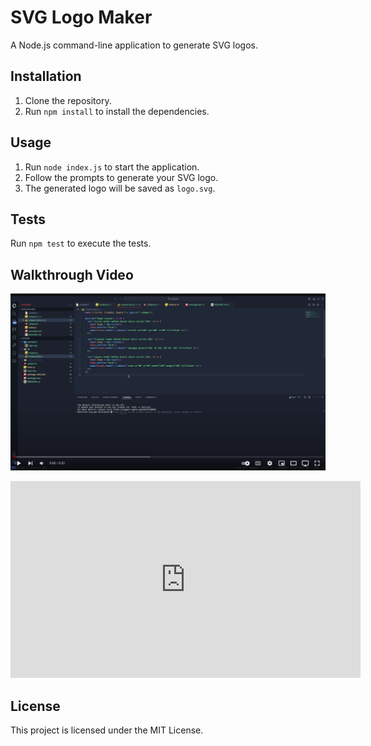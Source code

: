# SVG Logo Maker

A Node.js command-line application to generate SVG logos.

## Installation

1. Clone the repository.
2. Run `npm install` to install the dependencies.

## Usage

1. Run `node index.js` to start the application.
2. Follow the prompts to generate your SVG logo.
3. The generated logo will be saved as `logo.svg`.

## Tests

Run `npm test` to execute the tests.

## Walkthrough Video

[![Watch the video](https://raw.githubusercontent.com/markjas0n/miniature-octo-pancake/main/assets/images/shot.jpg)](https://raw.githubusercontent.com/markjas0n/miniature-octo-pancake/main/assets/video/SVG.mp4)


<iframe width="560" height="315" src="https://www.youtube.com/embed/2ebdN9RPO0o?si=VUpaHKS2NWsu3q_E" title="YouTube video player" frameborder="0" allow="accelerometer; autoplay; clipboard-write; encrypted-media; gyroscope; picture-in-picture; web-share" referrerpolicy="strict-origin-when-cross-origin" allowfullscreen></iframe>

## License

This project is licensed under the MIT License.
